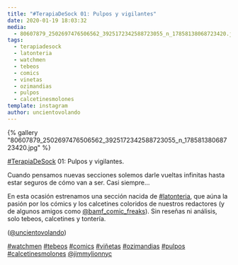 ```yaml
---
title: "#TerapiaDeSock 01: Pulpos y vigilantes"
date: 2020-01-19 18:03:32
media: 
  - 80607879_2502697476506562_3925172342588723055_n_17858138068723420.jpg
tags: 
  - terapiadesock
  - latonteria
  - watchmen
  - tebeos
  - comics
  - vinetas
  - ozimandias
  - pulpos
  - calcetinesmolones
template: instagram
author: uncientovolando
---
```


{% gallery "80607879_2502697476506562_3925172342588723055_n_17858138068723420.jpg" %}

[#TerapiaDeSock](/etiquetas/terapiadesock) 01: Pulpos y vigilantes.

Cuando pensamos nuevas secciones solemos darle vueltas infinitas hasta estar seguros de cómo van a ser. Casi siempre...

En esta ocasión estrenamos una sección nacida de [#latonteria](/etiquetas/latonteria), que aúna la pasión por los cómics y los calcetines coloridos de nuestros redactores (y de algunos amigos como [@bamf_comic_freaks](https://instagram.com/bamf_comic_freaks)). Sin reseñas ni análisis, solo tebeos, calcetines y tontería.

([@uncientovolando](https://instagram.com/uncientovolando))

[#watchmen](/etiquetas/watchmen) [#tebeos](/etiquetas/tebeos) [#comics](/etiquetas/comics) [#viñetas](/etiquetas/vinetas) [#ozimandias](/etiquetas/ozimandias) [#pulpos](/etiquetas/pulpos) [#calcetinesmolones](/etiquetas/calcetinesmolones) [@jimmylionnyc](https://instagram.com/jimmylionnyc)
